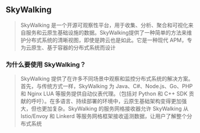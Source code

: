 ## SkyWalking
> SkyWalking 是一个开源可观察性平台，用于收集、分析、聚合和可视化来自服务和云原生基础设施的数据。SkyWalking提供了一种简单的方法来维护分布式系统的清晰视图，即使是跨云也是如此。它是一种现代 APM，专为云原生、基于容器的分布式系统而设计
### 为什么要使用 SkyWalking？
> SkyWalking 提供了在许多不同场景中观察和监控分布式系统的解决方案。首先，与传统方式一样，SkyWalking 为 Java、C#、Node.js、Go、PHP 和 Nginx LUA 等服务提供自动仪表代理。（包括对 Python 和 C++ SDK 贡献的呼吁）。在多语言、持续部署的环境中，云原生基础架构变得更加强大，但也更加复杂。SkyWalking 的服务网格接收器允许 SkyWalking 从 Istio/Envoy 和 Linkerd 等服务网格框架接收遥测数据，让用户了解整个分布式系统
